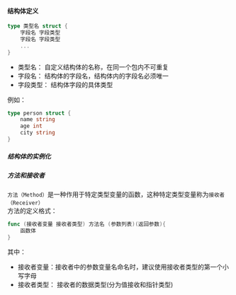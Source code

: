 #### 结构体定义
```go
type 类型名 struct {
    字段名 字段类型
    字段名 字段类型
    ...
}

```
+ 类型名： 自定义结构体的名称，在同一个包内不可重复
+ 字段名： 结构体的字段名，结构体内的字段名必须唯一
+ 字段类型： 结构体字段的具体类型

例如：
```go
type person struct {
    name string
    age int
    city string
}
```
##### 结构体的实例化
##### 方法和接收者
`方法（Method）`是一种作用于特定类型变量的函数，这种特定类型变量称为`接收者（Receiver）`<br>
方法的定义格式：
```go
func (接收者变量 接收者类型) 方法名 (参数列表)(返回参数){
    函数体
}
```
其中：
+ 接收者变量：接收者中的参数变量名命名时，建议使用接收者类型的第一个小写字母
+ 接收者类型： 接收者的数据类型(分为值接收和指针类型)
